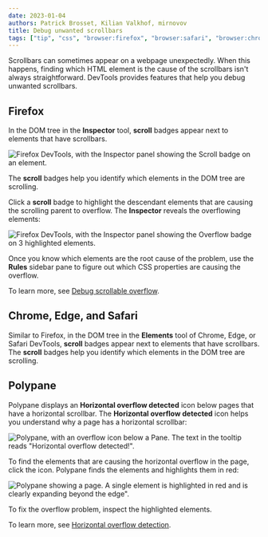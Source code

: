 ```yaml
---
date: 2023-01-04
authors: Patrick Brosset, Kilian Valkhof, mirnovov
title: Debug unwanted scrollbars
tags: ["tip", "css", "browser:firefox", "browser:safari", "browser:chrome", "browser:edge", "browser:polypane"]
---
```

Scrollbars can sometimes appear on a webpage unexpectedly. When this happens, finding which HTML element is the cause of the scrollbars isn't always straightforward. DevTools provides features that help you debug unwanted scrollbars.

## Firefox

In the DOM tree in the **Inspector** tool, **scroll** badges appear next to elements that have scrollbars.

![Firefox DevTools, with the Inspector panel showing the Scroll badge on an element.](../../assets/img/debug-unwanted-scrollbars-1.png)

The **scroll** badges help you identify which elements in the DOM tree are scrolling.

Click a **scroll** badge to highlight the descendant elements that are causing the scrolling parent to overflow. The **Inspector** reveals the overflowing elements:

![Firefox DevTools, with the Inspector panel showing the Overflow badge on 3 highlighted elements.](../../assets/img/debug-unwanted-scrollbars-2.png)

Once you know which elements are the root cause of the problem, use the **Rules** sidebar pane to figure out which CSS properties are causing the overflow.

To learn more, see [Debug scrollable overflow](https://firefox-source-docs.mozilla.org/devtools-user/page_inspector/how_to/debug_scrollable_overflow/index.html).

## Chrome, Edge, and Safari

Similar to Firefox, in the DOM tree in the **Elements** tool of Chrome, Edge, or Safari DevTools, **scroll** badges appear next to elements that have scrollbars. The **scroll** badges help you identify which elements in the DOM tree are scrolling.

## Polypane

Polypane displays an **Horizontal overflow detected** icon below pages that have a horizontal scrollbar. The **Horizontal overflow detected** icon helps you understand why a page has a horizontal scrollbar:

![Polypane, with an overflow icon below a Pane. The text in the tooltip reads "Horizontal overflow detected!".](../../assets/img/debug-unwanted-scrollbars-3.png)

To find the elements that are causing the horizontal overflow in the page, click the icon. Polypane finds the elements and highlights them in red:

![Polypane showing a page. A single element is highlighted in red and is clearly expanding beyond the edge".](../../assets/img/debug-unwanted-scrollbars-4.png)

To fix the overflow problem, inspect the highlighted elements.

To learn more, see [Horizontal overflow detection](https://polypane.app/docs/horizontal-overflow/).
